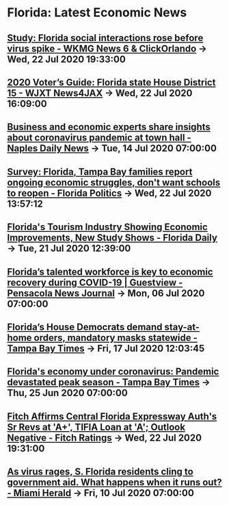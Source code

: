 # Florida: Latest Economic News 
## [Study: Florida social interactions rose before virus spike - WKMG News 6 & ClickOrlando](https://www.clickorlando.com/news/local/2020/07/22/study-florida-social-interactions-rose-before-virus-spike/) -> Wed, 22 Jul 2020 19:33:00 
## [2020 Voter’s Guide: Florida state House District 15 - WJXT News4JAX](https://www.news4jax.com/voters-guide/2020/07/22/2020-voters-guide-florida-state-house-district-15/) -> Wed, 22 Jul 2020 16:09:00 
## [Business and economic experts share insights about coronavirus pandemic at town hall - Naples Daily News](https://www.naplesnews.com/story/money/business/local/2020/07/15/coronavirus-florida-business-economic-experts-share-insights/5437340002/) -> Tue, 14 Jul 2020 07:00:00 
## [Survey: Florida, Tampa Bay families report ongoing economic struggles, don't want schools to reopen - Florida Politics](https://floridapolitics.com/archives/351216-florida-tampa-bay-families-report-ongoing-economic-struggles-dont-want-schools-to-reopen) -> Wed, 22 Jul 2020 13:57:12 
## [Florida's Tourism Industry Showing Economic Improvements, New Study Shows - Florida Daily](https://www.floridadaily.com/floridas-tourism-industry-showing-economic-improvements-new-study-shows/) -> Tue, 21 Jul 2020 12:39:00 
## [Florida’s talented workforce is key to economic recovery during COVID-19 | Guestview - Pensacola News Journal](https://www.pnj.com/story/opinion/2020/07/06/floridas-talented-workforce-key-economic-recovery-during-covid-19-guestview/5383352002/) -> Mon, 06 Jul 2020 07:00:00 
## [Florida’s House Democrats demand stay-at-home orders, mandatory masks statewide - Tampa Bay Times](https://www.tampabay.com/news/health/2020/07/17/floridas-house-democrats-demand-stay-at-home-orders-mandatory-masks-statewide/) -> Fri, 17 Jul 2020 12:03:45 
## [Florida's economy under coronavirus: Pandemic devastated peak season - Tampa Bay Times](https://www.tampabay.com/news/business/2020/06/25/floridas-economy-under-coronavirus-pandemic-devastated-peak-season/) -> Thu, 25 Jun 2020 07:00:00 
## [Fitch Affirms Central Florida Expressway Auth's Sr Revs at 'A+', TIFIA Loan at 'A'; Outlook Negative - Fitch Ratings](https://www.fitchratings.com/research/infrastructure-project-finance/fitch-affirms-central-florida-expressway-auth-sr-revs-at-a-tifia-loan-at-a-outlook-negative-22-07-2020) -> Wed, 22 Jul 2020 19:31:00 
## [As virus rages, S. Florida residents cling to government aid. What happens when it runs out? - Miami Herald](https://www.miamiherald.com/news/business/article244079327.html) -> Fri, 10 Jul 2020 07:00:00 

